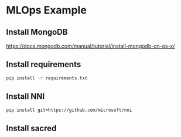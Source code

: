 # MLOps Example

## Install MongoDB

https://docs.mongodb.com/manual/tutorial/install-mongodb-on-os-x/

## Install requirements

```bash
pip install -r requirements.txt
```

## Install NNI

```bash
pip install git+https://github.com/microsoft/nni
```

## Install sacred

